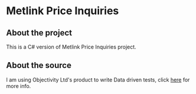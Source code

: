 # Metlink Price Inquiries

## About the project

This is a C# version of Metlink Price Inquiries project.

## About the source

I am using Objectivity Ltd's product to write Data driven tests, click [here](https://github.com/ObjectivityLtd/Test.Automation/wiki/NUnit-DataDriven-tests-from-Xml,-CSV-and-Excel-files) for more info.
